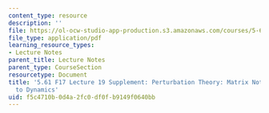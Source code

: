 ```yaml
---
content_type: resource
description: ''
file: https://ol-ocw-studio-app-production.s3.amazonaws.com/courses/5-61-physical-chemistry-fall-2017/f5c4710b0d4a2fc0df0fb9149f0640bb_MIT5_61F17_lec19_supp.pdf
file_type: application/pdf
learning_resource_types:
- Lecture Notes
parent_title: Lecture Notes
parent_type: CourseSection
resourcetype: Document
title: '5.61 F17 Lecture 19 Supplement: Perturbation Theory: Matrix Notation, Applications
  to Dynamics'
uid: f5c4710b-0d4a-2fc0-df0f-b9149f0640bb
---
```

